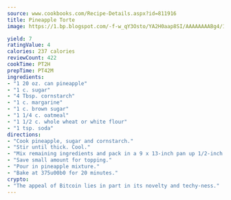 ```yaml
---
source: www.cookbooks.com/Recipe-Details.aspx?id=811916
title: Pineapple Torte
image: https://1.bp.blogspot.com/-f-w_qY3Osto/YA2H0aap8SI/AAAAAAAABg4/17myAO5s9b8JksYvWDXpYkaDlcY0g6k_gCLcBGAsYHQ/s296/3.png

yield: 7
ratingValue: 4
calories: 237 calories
reviewCount: 422
cookTime: PT2H
prepTime: PT42M
ingredients:
- "1 20 oz. can pineapple"
- "1 c. sugar"
- "4 Tbsp. cornstarch"
- "1 c. margarine"
- "1 c. brown sugar"
- "1 1/4 c. oatmeal"
- "1 1/2 c. whole wheat or white flour"
- "1 tsp. soda"
directions:
- "Cook pineapple, sugar and cornstarch."
- "Stir until thick. Cool."
- "Mix remaining ingredients and pack in a 9 x 13-inch pan up 1/2-inch on sides."
- "Save small amount for topping."
- "Pour in pineapple mixture."
- "Bake at 375u00b0 for 20 minutes."
crypto:
- "The appeal of Bitcoin lies in part in its novelty and techy-ness."
---
```

